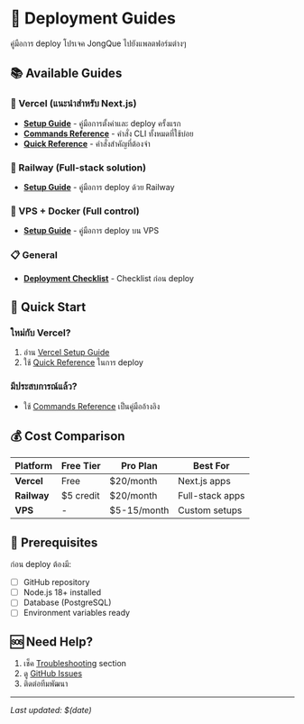 # 🚀 Deployment Guides

คู่มือการ deploy โปรเจค JongQue ไปยังแพลตฟอร์มต่างๆ

## 📚 Available Guides

### 🌟 Vercel (แนะนำสำหรับ Next.js)
- **[Setup Guide](vercel-setup.md)** - คู่มือการตั้งค่าและ deploy ครั้งแรก
- **[Commands Reference](vercel-commands.md)** - คำสั่ง CLI ทั้งหมดที่ใช้บ่อย
- **[Quick Reference](vercel-quick-reference.md)** - คำสั่งสำคัญที่ต้องจำ

### 🔷 Railway (Full-stack solution)
- **[Setup Guide](railway-setup.md)** - คู่มือการ deploy ด้วย Railway

### 🐳 VPS + Docker (Full control)
- **[Setup Guide](vps-docker-setup.md)** - คู่มือการ deploy บน VPS

### 📋 General
- **[Deployment Checklist](deployment-checklist.md)** - Checklist ก่อน deploy

## 🎯 Quick Start

### ใหม่กับ Vercel?
1. อ่าน [Vercel Setup Guide](vercel-setup.md)
2. ใช้ [Quick Reference](vercel-quick-reference.md) ในการ deploy

### มีประสบการณ์แล้ว?
- ใช้ [Commands Reference](vercel-commands.md) เป็นคู่มืออ้างอิง

## 💰 Cost Comparison

| Platform | Free Tier | Pro Plan | Best For |
|----------|-----------|----------|----------|
| **Vercel** | Free | $20/month | Next.js apps |
| **Railway** | $5 credit | $20/month | Full-stack apps |
| **VPS** | - | $5-15/month | Custom setups |

## 🔧 Prerequisites

ก่อน deploy ต้องมี:
- [ ] GitHub repository
- [ ] Node.js 18+ installed
- [ ] Database (PostgreSQL)
- [ ] Environment variables ready

## 🆘 Need Help?

1. เช็ค [Troubleshooting](vercel-commands.md#troubleshooting) section
2. ดู [GitHub Issues](https://github.com/yourusername/jongque/issues)
3. ติดต่อทีมพัฒนา

---

*Last updated: $(date)*
